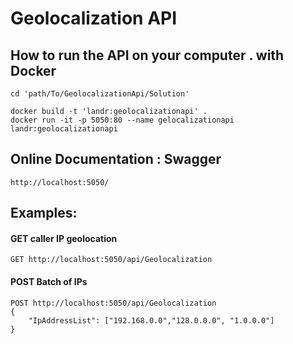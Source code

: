 ﻿# Geolocalization API

## How to run the API on your computer . with Docker
    
    cd 'path/To/GeolocalizationApi/Solution'

    docker build -t 'landr:geolocalizationapi' .
    docker run -it -p 5050:80 --name gelocalizationapi landr:geolocalizationapi

## Online Documentation : Swagger

    http://localhost:5050/

## Examples:

#### GET caller IP geolocation

    GET http://localhost:5050/api/Geolocalization

#### POST Batch of IPs

    POST http://localhost:5050/api/Geolocalization
    {
        "IpAddressList": ["192.168.0.0","128.0.0.0", "1.0.0.0"]
    }
    
